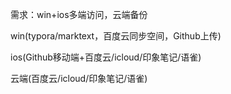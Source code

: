 需求：win+ios多端访问，云端备份

win(typora/marktext，百度云同步空间，Github上传)

ios(Github移动端+百度云/icloud/印象笔记/语雀)

云端(百度云/icloud/印象笔记/语雀)

